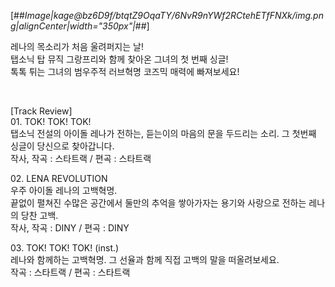 [##_Image|kage@bz6D9f/btqtZ9OqaTY/6NvR9nYWf2RCtehETfFNXk/img.png|alignCenter|width="350px"|_##]

레나의 목소리가 처음 울려퍼지는 날!  
탭소닉 탑 뮤직 그랑프리와 함께 찾아온 그녀의 첫 번째 싱글!  
톡톡 튀는 그녀의 범우주적 러브혁명 코즈믹 매력에 빠져보세요!

<p><br /></p>

[Track Review]  
01.&nbsp;TOK! TOK! TOK!  
탭소닉 전설의 아이돌 레나가 전하는, 듣는이의 마음의 문을 두드리는 소리. 그 첫번째 싱글이 당신으로 찾아갑니다.  
작사, 작곡 : 스타트랙 / 편곡 : 스타트랙

02.&nbsp;LENA REVOLUTION  
우주 아이돌 레나의 고백혁명.  
끝없이 펼쳐진 수많은 공간에서 둘만의 추억을 쌓아가자는 용기와 사랑으로 전하는 레나의 당찬 고백.  
작사, 작곡 : DINY / 편곡 : DINY

03.&nbsp;TOK! TOK! TOK! (inst.)  
레나와 함께하는 고백혁명. 그 선율과 함께 직접 고백의 말을 떠올려보세요.  
작곡 : 스타트랙 / 편곡 : 스타트랙